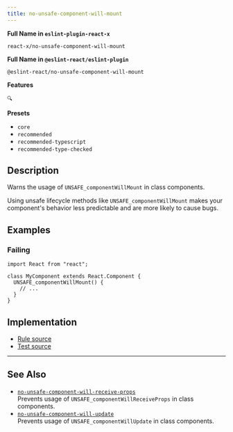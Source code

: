 ```yaml
---
title: no-unsafe-component-will-mount
---
```


**Full Name in `eslint-plugin-react-x`**

```plain copy
react-x/no-unsafe-component-will-mount
```

**Full Name in `@eslint-react/eslint-plugin`**

```plain copy
@eslint-react/no-unsafe-component-will-mount
```

**Features**

`🔍`

**Presets**

- `core`
- `recommended`
- `recommended-typescript`
- `recommended-type-checked`

## Description

Warns the usage of `UNSAFE_componentWillMount` in class components.

Using unsafe lifecycle methods like `UNSAFE_componentWillMount` makes your component's behavior less predictable and are more likely to cause bugs.

## Examples

### Failing

```tsx
import React from "react";

class MyComponent extends React.Component {
  UNSAFE_componentWillMount() {
    // ...
  }
}
```

## Implementation

- [Rule source](https://github.com/Rel1cx/eslint-react/tree/main/packages/plugins/eslint-plugin-react-x/src/rules/no-unsafe-component-will-mount.ts)
- [Test source](https://github.com/Rel1cx/eslint-react/tree/main/packages/plugins/eslint-plugin-react-x/src/rules/no-unsafe-component-will-mount.spec.ts)

---

## See Also

- [`no-unsafe-component-will-receive-props`](./no-unsafe-component-will-receive-props)\
  Prevents usage of `UNSAFE_componentWillReceiveProps` in class components.
- [`no-unsafe-component-will-update`](./no-unsafe-component-will-update)\
  Prevents usage of `UNSAFE_componentWillUpdate` in class components.
